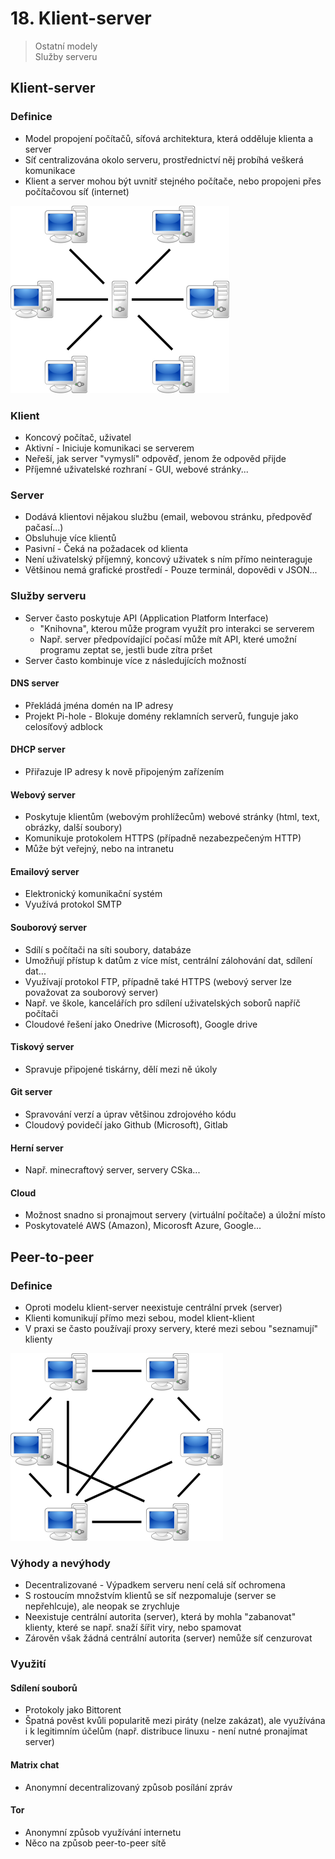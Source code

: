 # 18. Klient-server

> Ostatní modely \
> Služby serveru

## Klient-server

### Definice

- Model propojení počítačů, síťová architektura, která odděluje klienta a server
- Síť centralizována okolo serveru, prostřednictví něj probíhá veškerá komunikace
- Klient a server mohou být uvnitř stejného počítače, nebo propojeni přes počítačovou síť (internet)

![Klient-server](./klient-server.png)

### Klient

- Koncový počítač, uživatel
- Aktivní - Iniciuje komunikaci se serverem
- Neřeší, jak server "vymyslí" odpověď, jenom že odpověd přijde
- Příjemné uživatelské rozhraní - GUI, webové stránky...

### Server

- Dodává klientovi nějakou službu (email, webovou stránku, předpověď pačasí...)
- Obsluhuje více klientů
- Pasivní - Čeká na požadacek od klienta
- Není uživatelský příjemný, koncový uživatek s ním přímo neinteraguje
- Většinou nemá grafické prostředí - Pouze terminál, dopovědi v JSON...

### Služby serveru

- Server často poskytuje API (Application Platform Interface)
  - "Knihovna", kterou může program využít pro interakci se serverem
  - Např. server předpovídající počasí může mít API, které umožní programu zeptat se, jestli bude zítra pršet
- Server často kombinuje více z následujících možností

#### DNS server

- Překládá jména domén na IP adresy
- Projekt Pi-hole - Blokuje domény reklamních serverů, funguje jako celosíťový adblock

#### DHCP server

- Přiřazuje IP adresy k nově připojeným zařízením

#### Webový server

- Poskytuje klientům (webovým prohlížecům) webové stránky (html, text, obrázky, další soubory)
- Komunikuje protokolem HTTPS (případně nezabezpečeným HTTP)
- Může být veřejný, nebo na intranetu

#### Emailový server

- Elektronický komunikační systém
- Využívá protokol SMTP

#### Souborový server

- Sdílí s počítači na síti soubory, databáze
- Umožňují přístup k datům z více míst, centrální zálohování dat, sdílení dat...
- Využívají protokol FTP, případně také HTTPS (webový server lze považovat za souborový server)
- Např. ve škole, kancelářích pro sdílení uživatelských soborů napříč počítači
- Cloudové řešení jako Onedrive (Microsoft), Google drive

#### Tiskový server

- Spravuje připojené tiskárny, dělí mezi ně úkoly

#### Git server

- Spravování verzí a úprav většinou zdrojového kódu
- Cloudový povidečí jako Github (Microsoft), Gitlab

#### Herní server

- Např. minecraftový server, servery CSka...

#### Cloud

- Možnost snadno si pronajmout servery (virtuální počítače) a úložní místo
- Poskytovatelé AWS (Amazon), Micorosft Azure, Google...

## Peer-to-peer

### Definice

- Oproti modelu klient-server neexistuje centrální prvek (server)
- Klienti komunikují přímo mezi sebou, model klient-klient
- V praxi se často používají proxy servery, které mezi sebou "seznamují" klienty

![Peer-to-peer](./peer-to-peer.png)

### Výhody a nevýhody

- Decentralizované - Výpadkem serveru není celá síť ochromena
- S rostoucím množstvím klientů se síť nezpomaluje (server se nepřehlcuje), ale neopak se zrychluje
- Neexistuje centrální autorita (server), která by mohla "zabanovat" klienty, které se např. snaží šířit viry, nebo spamovat
- Zárověn však žádná centrální autorita (server) nemůže síť cenzurovat

### Využití

#### Sdílení souborů

- Protokoly jako Bittorent
- Špatná pověst kvůli popularitě mezi piráty (nelze zakázat), ale využívána i k legitimním účelům (např. distribuce linuxu - není nutné pronajímat server)

#### Matrix chat

- Anonymní decentralizovaný způsob posílání zpráv

#### Tor

- Anonymní způsob využívání internetu
- Něco na způsob peer-to-peer sítě
